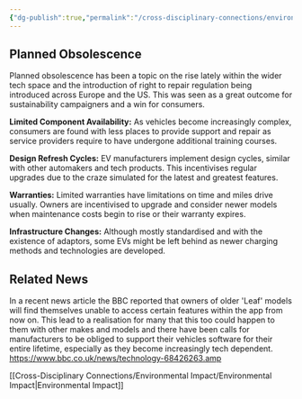 ```yaml
---
{"dg-publish":true,"permalink":"/cross-disciplinary-connections/environmental-impact/end-of-life/"}
---
```


## Planned Obsolescence

Planned obsolescence has been a topic on the rise lately within the wider tech space and the introduction of right to repair regulation being introduced across Europe and the US. This was seen as a great outcome for sustainability campaigners and a win for consumers. 

**Limited Component Availability:**
As vehicles become increasingly complex, consumers are found with less places to provide support and repair as service providers require to have undergone additional training courses. 

**Design Refresh Cycles:**
EV manufacturers implement design cycles, similar with other automakers and tech products. This incentivises regular upgrades due to the craze simulated for the latest and greatest features. 

**Warranties:**
Limited warranties have limitations on time and miles drive usually. Owners are incentivised to upgrade and consider newer models when maintenance costs begin to rise or their warranty expires. 

**Infrastructure Changes:**
Although mostly standardised and with the existence of adaptors, some EVs might be left behind as newer charging methods and technologies are developed.  

## Related News 

In a recent news article the BBC reported that owners of older 'Leaf' models will find themselves unable to access certain features within the app from now on. This lead to a realisation for many that this too could happen to them with other makes and models and there have been calls for manufacturers to be obliged to support their vehicles software for their entire lifetime, especially as they become increasingly tech dependent. 
https://www.bbc.co.uk/news/technology-68426263.amp

[[Cross-Disciplinary Connections/Environmental Impact/Environmental Impact\|Environmental Impact]]
